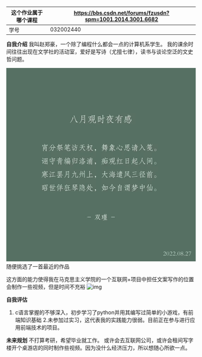 | 这个作业属于哪个课程 | https://bbs.csdn.net/forums/fzusdn?spm=1001.2014.3001.6682 |
| ------ | ------ |
| 学号 | 032002440 |


**自我介绍**
我叫赵郑豪，一个除了编程什么都会一点的计算机系学生。
我的课余时间往往出现在文学社的活动室，爱好是写诗（尤擅七律），读书与谈论空泛的文史哲问题。

![img](https://raw.githubusercontent.com/MiyashiroOrin/MiyashiroOrin.github.io/main/images/poem.jpg "#left=500x500")随便挑选了一首最近的作品

这方面的能力使得我在马克思主义学院的一个互联网+项目中担任文案写作的位置
会制作一些视频，但是时间不充裕
![img](https://img-community.csdnimg.cn/images/6ae57766f0c14a16aab45c380cf383d2.png "#left")


**自我评估**
1. c语言掌握的不够深入，初步学习了python并用其编写过简单的小游戏，有前端知识基础
2.未参加过实习，这代表我的实践能力很弱。目前正在参与进行应用前端技术的项目。

**未来规划**
不打算考研，希望毕业就工作。
或许会去互联网公司，或许会租间写字楼开个桌游店的同时制作些视频。因为没什么经济压力，所以想随心所欲一点。
